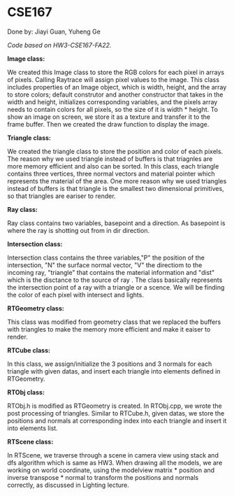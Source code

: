 # CSE167
Done by: Jiayi Guan, Yuheng Ge


*Code based on HW3-CSE167-FA22.*

**Image class:**

We created this Image class to store the RGB colors for each pixel in arrays of pixels. Calling Raytrace will assign pixel values to the image. This class includes properties of an Image object, which is width, height, and the array to store colors; default construtor and another constructor that takes in the width and height, initializes corresponding variables, and the pixels array needs to contain colors for all pixels, so the size of it is width * height. To show an image on screen, we store it as a texture and transfer it to the frame buffer. Then we created the draw function to display the image.

**Triangle class:**


We created the triangle class to store the position and color of each pixels. The reason why we used triangle instead of buffers is that triagnles are more memory efficient and also can be sorted. In this class, each triangle contains three vertices, three normal vectors and material pointer which represents the material of the area. One more reason why we used triangles instead of buffers is that triangle is the smallest two dimensional primitives, so that triangles are eariser to render.

**Ray class:**

Ray class contains two variables, basepoint and a direction. As basepoint is where the ray is shotting out from in dir direction.

**Intersection class:**

Intersection class contains the three variables,"P" the position of the intersection, "N" the surface normal vector, "V" the directiom to the incoming ray, "triangle" that contains the material information and "dist" which is the disctance to the source of ray . The class basically represents the intersection point of a ray with a triangle or a scence. We will be finding the color of each pixel with intersect and lights.

**RTGeometry class:**

This class was modified from geometry class that we replaced the buffers with triangles to make the memory more efficient and make it eaiser to render.

**RTCube class:**

In this class, we assign/initialize the 3 positions and 3 normals for each triangle with given datas, and insert each triangle into elements defined in RTGeometry.

**RTObj class:**

RTObj.h is modified as RTGeometry is created.
In RTObj.cpp, we wrote the post processing of triangles. Similar to RTCube.h, given datas, we store the positions and normals at corresponding index into each triangle and insert it into elements list.

**RTScene class:**

In RTScene, we traverse through a scene in camera view using stack and dfs algorithm which is same as HW3. When drawing all the models, we are working on world coordinate, using the modelview matrix * position and inverse transpose * normal to transform the positions and normals correctly, as discussed in Lighting lecture.

